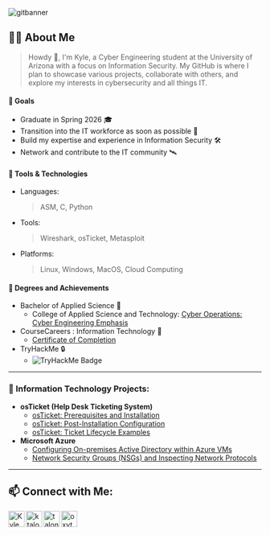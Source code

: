 ![gitbanner](https://github.com/user-attachments/assets/ef5d9148-e002-465a-a097-0616e5fb8fb4)
## 👨‍💻 About Me
> Howdy 🤠, I'm Kyle, a Cyber Engineering student at the University of Arizona with a focus on Information Security. My GitHub is where I plan to showcase various projects, collaborate with others, and explore my interests in cybersecurity and all things IT.
#### 🎯 Goals
- Graduate in Spring 2026 :mortar_board:
- Transition into the IT workforce as soon as possible 🚀
- Build my expertise and experience in Information Security 🛠️
- Network and contribute to the IT community 🛰️
#### 🧰 Tools & Technologies
- Languages: 
  > ASM, C, Python
- Tools:
  > Wireshark, osTicket, Metasploit
- Platforms:
  > Linux, Windows, MacOS, Cloud Computing
#### 🏅 Degrees and Achievements
- Bachelor of Applied Science 📜
  - College of Applied Science and Technology:
    [Cyber Operations: Cyber Engineering Emphasis](https://www.arizona.edu/degree-search/majors/cyber-operations-cyber-engineering-emphasis)
- CourseCareers : Information Technology 🔰
  - [Certificate of Completion](https://res.cloudinary.com/dgjv2owk8/image/upload/f_auto/cryolayer/cdn-prod-proxied/6633c9fd41b978fb3d6418fc%2F663a688d810159ff8dde54e8_logo-blue.svg)
- TryHackMe :lock:
  - <img src="https://tryhackme-badges.s3.amazonaws.com/KyleVersluis.png" alt="TryHackMe Badge" />

---

### 📂 Information Technology Projects:
- **osTicket (Help Desk Ticketing System)**
  - [osTicket: Prerequisites and Installation](https://github.com/osticket-install)
  - [osTicket: Post-Installation Configuration](https://github.com/)
  - [osTicket: Ticket Lifecycle Examples](https://github.com/)
- **Microsoft Azure**
  - [Configuring On-premises Active Directory within Azure VMs](https://github.com/)
  - [Network Security Groups (NSGs) and Inspecting Network Protocols](https://github.com/)

---

## 📫 Connect with Me:

<a href="https://linkedin.com/in/ktalons88" target="_blank" rel="noopener noreferrer">
  <img align="left" alt="Kyle | LinkedIn" width="32px" src="https://img.icons8.com/?size=100&id=13930&format=png&color=000000" />
</a>

<a href="https://x.com/ktalons88" target="_blank" rel="noopener noreferrer">
  <img align="left" alt="ktalons88 | X" width="32px" src="https://img.icons8.com/?size=100&id=bG29Ckcdp6YP&format=png&color=000000" />
</a>

<a href="https://discord.com/users/1298401845366100049" target="_blank" rel="noopener noreferrer">
  <img align="left" alt="talons | Discord" width="32px" src="https://img.icons8.com/?size=100&id=30998&format=png&color=000000" />
</a>

<a href="https://www.instagram.com/oxytocin_ok/profilecard/?igsh=MWU3aajwdThraW0ybA==" target="_blank" rel="noopener noreferrer">
  <img align="left" alt="oxytocin_ok | Instagram" width="32px" src="https://img.icons8.com/?size=100&id=32323&format=png&color=000000" />
</a>
<!--
**ktalons/ktalons** is a ✨ _special_ ✨ repository because its `README.md` (this file) appears on your GitHub profile.

Here are some ideas to get you started:

- 🔭 I’m currently working on ...
- 🌱 I’m currently learning ...
- 👯 I’m looking to collaborate on ...
- 🤔 I’m looking for help with ...
- 💬 Ask me about ...
- 📫 How to reach me: ...
- 😄 Pronouns: ...
- ⚡ Fun fact: ...
-->
